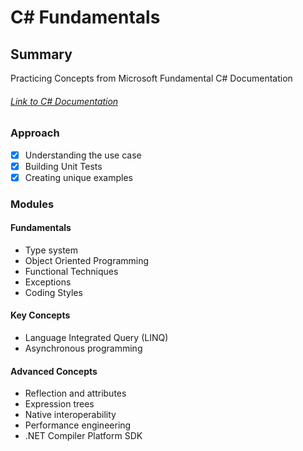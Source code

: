 # C# Fundamentals

## Summary

Practicing Concepts from Microsoft Fundamental C# Documentation

###### [Link to C# Documentation](https://learn.microsoft.com/en-us/dotnet/csharp/tour-of-csharp/)

### Approach

- [x] Understanding the use case
- [x] Building Unit Tests
- [x] Creating unique examples

### Modules

#### Fundamentals

- Type system
- Object Oriented Programming
- Functional Techniques
- Exceptions
- Coding Styles

#### Key Concepts

- Language Integrated Query (LINQ)
- Asynchronous programming

#### Advanced Concepts

- Reflection and attributes
- Expression trees
- Native interoperability
- Performance engineering
- .NET Compiler Platform SDK
